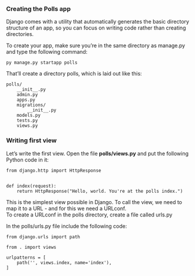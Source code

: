 ### Creating the Polls app

Django comes with a utility that automatically generates the basic directory structure of an app, so you can focus on writing code rather than creating directories.  

To create your app, make sure you’re in the same directory as manage.py and type the following command:

```
py manage.py startapp polls
```

That’ll create a directory polls, which is laid out like this:

```
polls/
    __init__.py
    admin.py
    apps.py
    migrations/
        __init__.py
    models.py
    tests.py
    views.py
```

### Writing first view

Let’s write the first view. Open the file **polls/views.py** and put the following Python code in it:

```
from django.http import HttpResponse


def index(request):
    return HttpResponse("Hello, world. You're at the polls index.")
```

This is the simplest view possible in Django. To call the view, we need to map it to a URL - and for this we need a URLconf.  
To create a URLconf in the polls directory, create a file called urls.py  

In the polls/urls.py file include the following code:  
```
from django.urls import path

from . import views

urlpatterns = [
    path('', views.index, name='index'),
]
```

